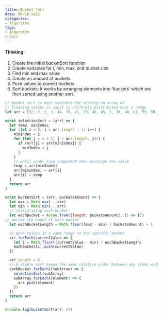 ```yaml
---
title: Bucket Sort
date: 06-10-2021
categories:
- Algorithm
tags:
- Algorithm
- Sort
---
```


#### Thinking:

1. Create the initial bucketSort function
2. Create variables for i, min, max, and bucket size
3. Find min and max value
4. Create an amount of buckets
5. Push values to correct buckets
6. Sort buckets: it works by arranging elements into 'buckets' which are then sorted using another sort.


```javascript
// bucket sort is most suitable for sorting an array of 
// floating values or input is uniformly distributed over a range
let arr = [32, 6, 2, 3, 14, 15, 21, 25, 48, 45, 1, 39, 40, 61, 59, 60, 4, 34, 29, 7];

const selectionSort = (arr) => {
  let temp, minIndex
  for (let i = 0; i < arr.length - 1; i++) {
    minIndex = i
    for (let j = i + 1; j < arr.length; j++) {
      if (arr[j] < arr[minIndex]) {
        minIndex = j
      }
    }
    // until inner loop completed then exchange the value
    temp = arr[minIndex]
    arr[minIndex] = arr[i]
    arr[i] = temp
  }
  return arr
}

const bucketSort = (arr, bucketsAmount) => {
  let max = Math.max(...arr)
  let min = Math.min(...arr)
  // initializing each bucket
  let eachBucket = Array.from({length: bucketsAmount}, () => [])
// decide the count of each bucket
  let eachBucketLength = Math.floor((max - min) / bucketsAmount) + 1

  // push values in a same range to the specific bucket
  arr.forEach(currentValue => {
    let i = Math.floor((currentValue - min) / eachBucketLength)
    eachBucket[i].push(currentValue)
  })

  arr.length = 0
  // A stable sort keeps the same relative order between any items with equal keys
  eachBucket.forEach((subArray) => {
    selectionSort(subArray)
    subArray.forEach((element) => {
      arr.push(element)
    })
  })
  return arr
}

console.log(bucketSort(arr, 5))
```